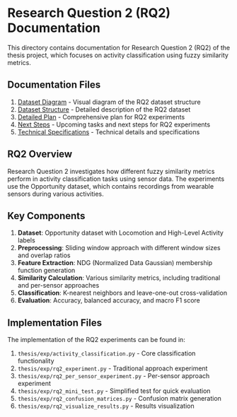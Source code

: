 # Research Question 2 (RQ2) Documentation

This directory contains documentation for Research Question 2 (RQ2) of the thesis project, which focuses on activity classification using fuzzy similarity metrics.

## Documentation Files

1. [Dataset Diagram](RQ2_DATASET_DIAGRAM.md) - Visual diagram of the RQ2 dataset structure
2. [Dataset Structure](RQ2_DATASET_STRUCTURE.txt) - Detailed description of the RQ2 dataset
3. [Detailed Plan](RQ2_DETAILED_PLAN.md) - Comprehensive plan for RQ2 experiments
4. [Next Steps](RQ2_NEXT_STEPS.md) - Upcoming tasks and next steps for RQ2 experiments
5. [Technical Specifications](RQ2_TECHNICAL_SPECIFICATIONS.md) - Technical details and specifications

## RQ2 Overview

Research Question 2 investigates how different fuzzy similarity metrics perform in activity classification tasks using sensor data. The experiments use the Opportunity dataset, which contains recordings from wearable sensors during various activities.

## Key Components

1. **Dataset**: Opportunity dataset with Locomotion and High-Level Activity labels
2. **Preprocessing**: Sliding window approach with different window sizes and overlap ratios
3. **Feature Extraction**: NDG (Normalized Data Gaussian) membership function generation
4. **Similarity Calculation**: Various similarity metrics, including traditional and per-sensor approaches
5. **Classification**: K-nearest neighbors and leave-one-out cross-validation
6. **Evaluation**: Accuracy, balanced accuracy, and macro F1 score

## Implementation Files

The implementation of the RQ2 experiments can be found in:

1. `thesis/exp/activity_classification.py` - Core classification functionality
2. `thesis/exp/rq2_experiment.py` - Traditional approach experiment
3. `thesis/exp/rq2_per_sensor_experiment.py` - Per-sensor approach experiment
4. `thesis/exp/rq2_mini_test.py` - Simplified test for quick evaluation
5. `thesis/exp/rq2_confusion_matrices.py` - Confusion matrix generation
6. `thesis/exp/rq2_visualize_results.py` - Results visualization 